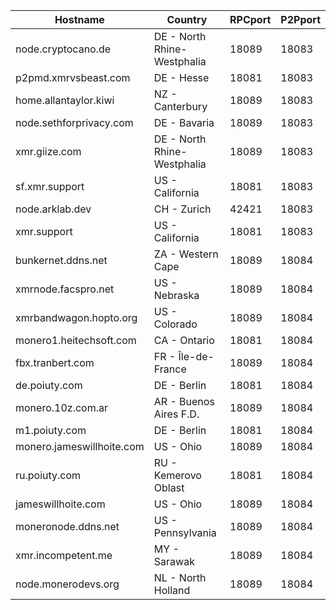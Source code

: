 Hostname | Country | RPCport | P2Pport
--- | --- | --- | ---
node.cryptocano.de | DE - North Rhine-Westphalia | 18089 | 18083
p2pmd.xmrvsbeast.com | DE - Hesse | 18081 | 18083
home.allantaylor.kiwi | NZ - Canterbury | 18089 | 18083
node.sethforprivacy.com | DE - Bavaria | 18089 | 18083
xmr.giize.com | DE - North Rhine-Westphalia | 18089 | 18083
sf.xmr.support | US - California | 18081 | 18083
node.arklab.dev | CH - Zurich | 42421 | 18083
xmr.support | US - California | 18081 | 18083
bunkernet.ddns.net | ZA - Western Cape | 18089 | 18084
xmrnode.facspro.net | US - Nebraska | 18089 | 18084
xmrbandwagon.hopto.org | US - Colorado | 18089 | 18084
monero1.heitechsoft.com | CA - Ontario | 18081 | 18084
fbx.tranbert.com | FR - Île-de-France | 18089 | 18084
de.poiuty.com | DE - Berlin | 18081 | 18084
monero.10z.com.ar | AR - Buenos Aires F.D. | 18089 | 18084
m1.poiuty.com | DE - Berlin | 18081 | 18084
monero.jameswillhoite.com | US - Ohio | 18089 | 18084
ru.poiuty.com | RU - Kemerovo Oblast | 18081 | 18084
jameswillhoite.com | US - Ohio | 18089 | 18084
moneronode.ddns.net | US - Pennsylvania | 18089 | 18084
xmr.incompetent.me | MY - Sarawak | 18089 | 18084
node.monerodevs.org | NL - North Holland | 18089 | 18084
